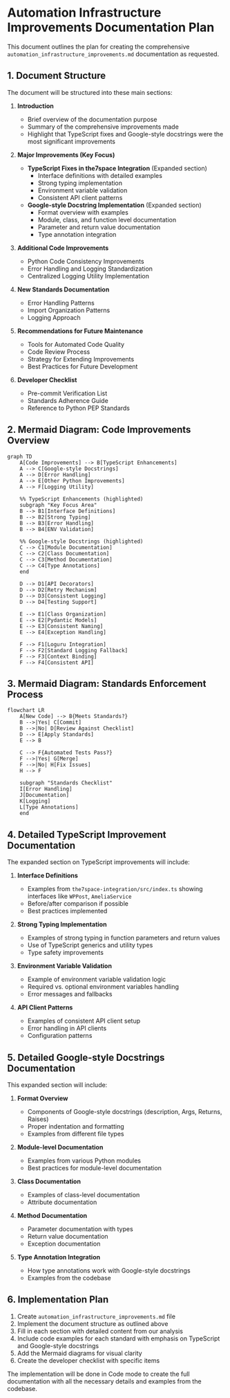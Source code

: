 # Automation Infrastructure Improvements Documentation Plan

This document outlines the plan for creating the comprehensive `automation_infrastructure_improvements.md` documentation as requested.

## 1. Document Structure

The document will be structured into these main sections:

1. **Introduction**
   - Brief overview of the documentation purpose
   - Summary of the comprehensive improvements made
   - Highlight that TypeScript fixes and Google-style docstrings were the most significant improvements

2. **Major Improvements (Key Focus)**
   - **TypeScript Fixes in the7space Integration** (Expanded section)
     - Interface definitions with detailed examples
     - Strong typing implementation
     - Environment variable validation
     - Consistent API client patterns
   - **Google-style Docstring Implementation** (Expanded section)
     - Format overview with examples
     - Module, class, and function level documentation
     - Parameter and return value documentation
     - Type annotation integration

3. **Additional Code Improvements**
   - Python Code Consistency Improvements
   - Error Handling and Logging Standardization
   - Centralized Logging Utility Implementation

4. **New Standards Documentation**
   - Error Handling Patterns
   - Import Organization Patterns
   - Logging Approach

5. **Recommendations for Future Maintenance**
   - Tools for Automated Code Quality
   - Code Review Process
   - Strategy for Extending Improvements
   - Best Practices for Future Development

6. **Developer Checklist**
   - Pre-commit Verification List
   - Standards Adherence Guide
   - Reference to Python PEP Standards

## 2. Mermaid Diagram: Code Improvements Overview

```mermaid
graph TD
    A[Code Improvements] --> B[TypeScript Enhancements]
    A --> C[Google-style Docstrings]
    A --> D[Error Handling]
    A --> E[Other Python Improvements]
    A --> F[Logging Utility]

    %% TypeScript Enhancements (highlighted)
    subgraph "Key Focus Area"
    B --> B1[Interface Definitions]
    B --> B2[Strong Typing]
    B --> B3[Error Handling]
    B --> B4[ENV Validation]

    %% Google-style Docstrings (highlighted)
    C --> C1[Module Documentation]
    C --> C2[Class Documentation]
    C --> C3[Method Documentation]
    C --> C4[Type Annotations]
    end

    D --> D1[API Decorators]
    D --> D2[Retry Mechanism]
    D --> D3[Consistent Logging]
    D --> D4[Testing Support]

    E --> E1[Class Organization]
    E --> E2[Pydantic Models]
    E --> E3[Consistent Naming]
    E --> E4[Exception Handling]

    F --> F1[Loguru Integration]
    F --> F2[Standard Logging Fallback]
    F --> F3[Context Binding]
    F --> F4[Consistent API]
```

## 3. Mermaid Diagram: Standards Enforcement Process

```mermaid
flowchart LR
    A[New Code] --> B{Meets Standards?}
    B -->|Yes| C[Commit]
    B -->|No| D[Review Against Checklist]
    D --> E[Apply Standards]
    E --> B

    C --> F{Automated Tests Pass?}
    F -->|Yes| G[Merge]
    F -->|No| H[Fix Issues]
    H --> F

    subgraph "Standards Checklist"
    I[Error Handling]
    J[Documentation]
    K[Logging]
    L[Type Annotations]
    end
```

## 4. Detailed TypeScript Improvement Documentation

The expanded section on TypeScript improvements will include:

1. **Interface Definitions**
   - Examples from `the7space-integration/src/index.ts` showing interfaces like `WPPost`, `AmeliaService`
   - Before/after comparison if possible
   - Best practices implemented

2. **Strong Typing Implementation**
   - Examples of strong typing in function parameters and return values
   - Use of TypeScript generics and utility types
   - Type safety improvements

3. **Environment Variable Validation**
   - Example of environment variable validation logic
   - Required vs. optional environment variables handling
   - Error messages and fallbacks

4. **API Client Patterns**
   - Examples of consistent API client setup
   - Error handling in API clients
   - Configuration patterns

## 5. Detailed Google-style Docstrings Documentation

This expanded section will include:

1. **Format Overview**
   - Components of Google-style docstrings (description, Args, Returns, Raises)
   - Proper indentation and formatting
   - Examples from different file types

2. **Module-level Documentation**
   - Examples from various Python modules
   - Best practices for module-level documentation

3. **Class Documentation**
   - Examples of class-level documentation
   - Attribute documentation

4. **Method Documentation**
   - Parameter documentation with types
   - Return value documentation
   - Exception documentation

5. **Type Annotation Integration**
   - How type annotations work with Google-style docstrings
   - Examples from the codebase

## 6. Implementation Plan

1. Create `automation_infrastructure_improvements.md` file
2. Implement the document structure as outlined above
3. Fill in each section with detailed content from our analysis
4. Include code examples for each standard with emphasis on TypeScript and Google-style docstrings
5. Add the Mermaid diagrams for visual clarity
6. Create the developer checklist with specific items

The implementation will be done in Code mode to create the full documentation with all the necessary details and examples from the codebase.
